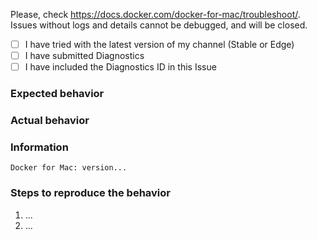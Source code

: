 Please, check https://docs.docker.com/docker-for-mac/troubleshoot/.
Issues without logs and details cannot be debugged, and will be closed.

  - [ ] I have tried with the latest version of my channel (Stable or Edge)
  - [ ] I have submitted Diagnostics
  - [ ] I have included the Diagnostics ID in this Issue

### Expected behavior

### Actual behavior

### Information

<!--  - Full output of the diagnostics from "Diagnose & Feedback" in the menu ... -->
```
Docker for Mac: version...

```
<!--
  - A reproducible case if this is a bug, Dockerfiles FTW
  - Page URL if this is a docs issue or the name of a man page
  -->

### Steps to reproduce the behavior

  1. ...
  2. ...
  
